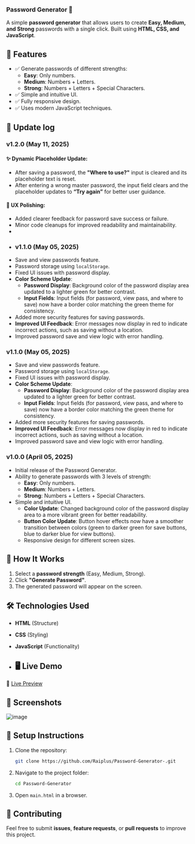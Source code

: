 ### **Password Generator** 🔐  

A simple **password generator** that allows users to create **Easy, Medium, and Strong** passwords with a single click. Built using **HTML, CSS, and JavaScript**.

## 🚀 **Features**
- ✅ Generate passwords of different strengths:
  - **Easy**: Only numbers.
  - **Medium**: Numbers + Letters.
  - **Strong**: Numbers + Letters + Special Characters.
- ✅ Simple and intuitive UI.
- ✅ Fully responsive design.
- ✅ Uses modern JavaScript techniques.

## 📝 **Update log**
### v1.2.0 (May 11, 2025)

#### ✨ Dynamic Placeholder Update:
- After saving a password, the **"Where to use?"** input is cleared and its placeholder text is reset.
- After entering a wrong master password, the input field clears and the placeholder updates to **“Try again”** for better user guidance.

#### 🎨 UX Polishing:
- Added clearer feedback for password save success or failure.
- Minor code cleanups for improved readability and maintainability.
- 
- ### v1.1.0 (May 05, 2025)
- Save and view passwords feature.
- Password storage using `localStorage`.
- Fixed UI issues with password display.
- **Color Scheme Update**:
  - **Password Display**: Background color of the password display area updated to a lighter green for better contrast.
  - **Input Fields**: Input fields (for password, view pass, and where to save) now have a border color matching the green theme for consistency.
- Added more security features for saving passwords.
- **Improved UI Feedback**: Error messages now display in red to indicate incorrect actions, such as saving without a location.
- Improved password save and view logic with error handling.

### v1.1.0 (May 05, 2025)
- Save and view passwords feature.
- Password storage using `localStorage`.
- Fixed UI issues with password display.
- **Color Scheme Update**:
  - **Password Display**: Background color of the password display area updated to a lighter green for better contrast.
  - **Input Fields**: Input fields (for password, view pass, and where to save) now have a border color matching the green theme for consistency.
- Added more security features for saving passwords.
- **Improved UI Feedback**: Error messages now display in red to indicate incorrect actions, such as saving without a location.
- Improved password save and view logic with error handling.

### v1.0.0 (April 05, 2025)
- Initial release of the Password Generator.
- Ability to generate passwords with 3 levels of strength:
  - **Easy**: Only numbers.
  - **Medium**: Numbers + Letters.
  - **Strong**: Numbers + Letters + Special Characters.
- Simple and intuitive UI.
  - **Color Update**: Changed background color of the password display area to a more vibrant green for better readability.
  - **Button Color Update**: Button hover effects now have a smoother transition between colors (green to darker green for save buttons, blue to darker blue for view buttons).
  - Responsive design for different screen sizes.

## 🎯 **How It Works**
1. Select a **password strength** (Easy, Medium, Strong).
2. Click **"Generate Password"**.
3. The generated password will appear on the screen.

## 🛠️ **Technologies Used**
- **HTML** (Structure)
- **CSS** (Styling)
- **JavaScript** (Functionality)

- ## 🖥 Live Demo
🔗 [Live Preview](https://raiplus.github.io/Password-Generator-/) 

## 📸 **Screenshots**
![image](https://github.com/user-attachments/assets/fb8c2fba-bc78-4412-8436-c4be74ce49e5)



## 🔧 **Setup Instructions**
1. Clone the repository:
   ```sh
   git clone https://github.com/Raiplus/Password-Generator-.git

   ```
2. Navigate to the project folder:
   ```sh
   cd Password-Generator

   ```
3. Open `main.html` in a browser.

## 🤝 **Contributing**
Feel free to submit **issues**, **feature requests**, or **pull requests** to improve this project.

